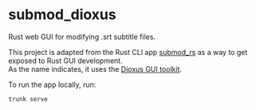 # submod_dioxus
Rust web GUI for modifying .srt subtitle files.

This project is adapted from the Rust CLI app [submod_rs](https://github.com/davidde/submod_rs) as a way to get exposed to Rust GUI development.  
As the name indicates, it uses the [Dioxus GUI toolkit](https://dioxuslabs.com/).

To run the app locally, run:
```
trunk serve
```